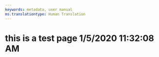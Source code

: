 ```yaml
---
keywords: metadata, user manual
ms.translationtype: Human Translation
---
```

# this is a test page 1/5/2020 11:32:08 AM